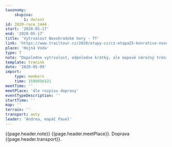 ```yaml
---
taxonomy:
    skupina:
        1: dorost
id: 2020-race_1444
start: '2020-05-17'
end: '2020-05-17'
title: 'Vytrvalost Novohradské hory - TT'
link: 'https://www.trailtour.cz/2020/etapy-cz/cz-etapa25-konratice-novohradske-hory/'
place: 'Hojná Voda'
type: T
note: "Dopoledne vytrvalost, odpoledne krátký, ale mapově náročný trénink v težkém kamenitém terénu, kde se běželo MČR middle.\r\nOběd s sebou!\r\n[Odkaz na trať](http://www.trailtour.cz/2020/etapy-cz/cz-etapa25-konratice-novohradske-hory/)"
template: trenink
date: '2020-05-09'
import:
    type: members
    time: 1589056321
meetTime: ''
meetPlace: 'dle rozpisu dopravy'
eventTypeDescription: ''
startTime: ''
map: ''
terrain: ''
transport: auty
leader: 'Andrea, mapáč Pavel'
---
```

{{page.header.note}}
 {{page.header.meetPlace}}. Doprava {{page.header.transport}}.
